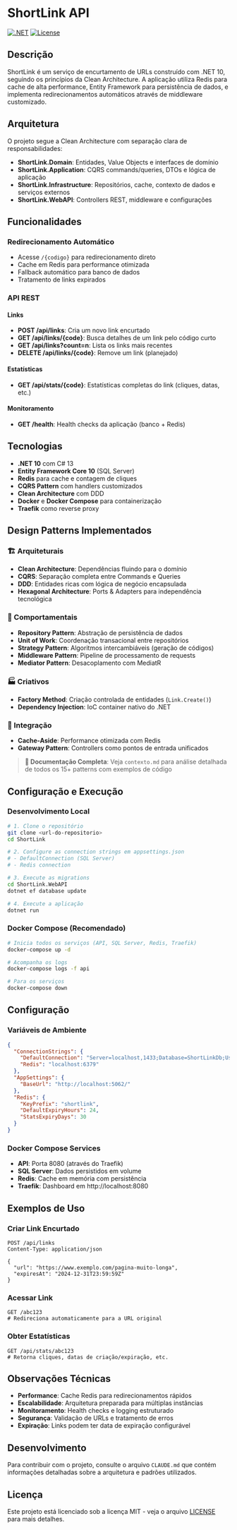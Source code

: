 # ShortLink API

[![.NET](https://img.shields.io/badge/.NET-10-blue)](https://dotnet.microsoft.com/)
[![License](https://img.shields.io/badge/License-MIT-green.svg)](LICENSE)

## Descrição

ShortLink é um serviço de encurtamento de URLs construído com .NET 10, seguindo os princípios da Clean Architecture. A aplicação utiliza Redis para cache de alta performance, Entity Framework para persistência de dados, e implementa redirecionamentos automáticos através de middleware customizado.

## Arquitetura

O projeto segue a Clean Architecture com separação clara de responsabilidades:

- **ShortLink.Domain**: Entidades, Value Objects e interfaces de domínio
- **ShortLink.Application**: CQRS commands/queries, DTOs e lógica de aplicação
- **ShortLink.Infrastructure**: Repositórios, cache, contexto de dados e serviços externos
- **ShortLink.WebAPI**: Controllers REST, middleware e configurações

## Funcionalidades

### Redirecionamento Automático
- Acesse `/{codigo}` para redirecionamento direto
- Cache em Redis para performance otimizada
- Fallback automático para banco de dados
- Tratamento de links expirados

### API REST

#### Links
- **POST /api/links**: Cria um novo link encurtado
- **GET /api/links/{code}**: Busca detalhes de um link pelo código curto
- **GET /api/links?count=n**: Lista os links mais recentes
- **DELETE /api/links/{code}**: Remove um link (planejado)

#### Estatísticas
- **GET /api/stats/{code}**: Estatísticas completas do link (cliques, datas, etc.)

#### Monitoramento
- **GET /health**: Health checks da aplicação (banco + Redis)

## Tecnologias

- **.NET 10** com C# 13
- **Entity Framework Core 10** (SQL Server)
- **Redis** para cache e contagem de cliques
- **CQRS Pattern** com handlers customizados
- **Clean Architecture** com DDD
- **Docker** e **Docker Compose** para containerização
- **Traefik** como reverse proxy

## Design Patterns Implementados

### **🏗️ Arquiteturais**
- **Clean Architecture**: Dependências fluindo para o domínio
- **CQRS**: Separação completa entre Commands e Queries
- **DDD**: Entidades ricas com lógica de negócio encapsulada
- **Hexagonal Architecture**: Ports & Adapters para independência tecnológica

### **🔧 Comportamentais**
- **Repository Pattern**: Abstração de persistência de dados
- **Unit of Work**: Coordenação transacional entre repositórios
- **Strategy Pattern**: Algoritmos intercambiáveis (geração de códigos)
- **Middleware Pattern**: Pipeline de processamento de requests
- **Mediator Pattern**: Desacoplamento com MediatR

### **🏭 Criativos**
- **Factory Method**: Criação controlada de entidades (`Link.Create()`)
- **Dependency Injection**: IoC container nativo do .NET

### **💾 Integração**
- **Cache-Aside**: Performance otimizada com Redis
- **Gateway Pattern**: Controllers como pontos de entrada unificados

> **📖 Documentação Completa**: Veja `contexto.md` para análise detalhada de todos os 15+ patterns com exemplos de código

## Configuração e Execução

### Desenvolvimento Local

```bash
# 1. Clone o repositório
git clone <url-do-repositorio>
cd ShortLink

# 2. Configure as connection strings em appsettings.json
# - DefaultConnection (SQL Server)
# - Redis connection

# 3. Execute as migrations
cd ShortLink.WebAPI
dotnet ef database update

# 4. Execute a aplicação
dotnet run
```

### Docker Compose (Recomendado)

```bash
# Inicia todos os serviços (API, SQL Server, Redis, Traefik)
docker-compose up -d

# Acompanha os logs
docker-compose logs -f api

# Para os serviços
docker-compose down
```

## Configuração

### Variáveis de Ambiente

```json
{
  "ConnectionStrings": {
    "DefaultConnection": "Server=localhost,1433;Database=ShortLinkDb;User Id=sa;Password=MinhaSenh@123;TrustServerCertificate=true;",
    "Redis": "localhost:6379"
  },
  "AppSettings": {
    "BaseUrl": "http://localhost:5062/"
  },
  "Redis": {
    "KeyPrefix": "shortlink",
    "DefaultExpiryHours": 24,
    "StatsExpiryDays": 30
  }
}
```

### Docker Compose Services

- **API**: Porta 8080 (através do Traefik)
- **SQL Server**: Dados persistidos em volume
- **Redis**: Cache em memória com persistência
- **Traefik**: Dashboard em http://localhost:8080

## Exemplos de Uso

### Criar Link Encurtado
```http
POST /api/links
Content-Type: application/json

{
  "url": "https://www.exemplo.com/pagina-muito-longa",
  "expiresAt": "2024-12-31T23:59:59Z"
}
```

### Acessar Link
```http
GET /abc123
# Redireciona automaticamente para a URL original
```

### Obter Estatísticas
```http
GET /api/stats/abc123
# Retorna cliques, datas de criação/expiração, etc.
```

## Observações Técnicas

- **Performance**: Cache Redis para redirecionamentos rápidos
- **Escalabilidade**: Arquitetura preparada para múltiplas instâncias
- **Monitoramento**: Health checks e logging estruturado
- **Segurança**: Validação de URLs e tratamento de erros
- **Expiração**: Links podem ter data de expiração configurável

## Desenvolvimento

Para contribuir com o projeto, consulte o arquivo `CLAUDE.md` que contém informações detalhadas sobre a arquitetura e padrões utilizados.

## Licença

Este projeto está licenciado sob a licença MIT - veja o arquivo [LICENSE](LICENSE) para mais detalhes. 